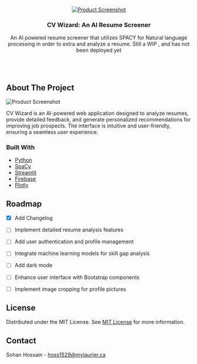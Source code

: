                          
<br/>
<div align="center">
<a href="https://github.com/swiftxo/CV-Wizard">
<img src="https://i.ibb.co/YR8YsJm/Untitled-design-4.png" alt="Product Screenshot">

</a>
<h3 align="center">CV Wizard: An AI Resume Screener</h3>
<p align="center">
An AI powered resume screener that utilizes SPACY for Natural language processing in order to extra and analyze a resume. Still a WIP , and has not been deployed yet
<br/>
<br/>
<br/>
<br/>

</p>
</div>

 ## About The Project
<img src= "https://i.ibb.co/60tyD3k/image.png" alt="Product Screenshot">

CV Wizard is an AI-powered web application designed to analyze resumes, provide detailed feedback, and generate personalized recommendations for improving job prospects. The interface is intuitive and user-friendly, ensuring a seamless user experience.
 ### Built With

- [Python](https://www.python.org/)
- [SpaCy](https://spacy.io/)
- [Streamlit](https://streamlit.io/)
- [Firebase](https://firebase.google.com/)
- [Plotly](https://plotly.com/)
 ## Roadmap

- [x] Add Changelog
- [ ] Implement detailed resume analysis features
- [ ] Add user authentication and profile management
- [ ] Integrate machine learning models for skill gap analysis
- [ ] Add dark mode
- [ ] Enhance user interface with Bootstrap components
- [ ] Implement image cropping for profile pictures


 ## License

Distributed under the MIT License. See [MIT License](https://opensource.org/licenses/MIT) for more information.
 ## Contact

Sohan Hossain - hoss1529@mylaurier.ca
